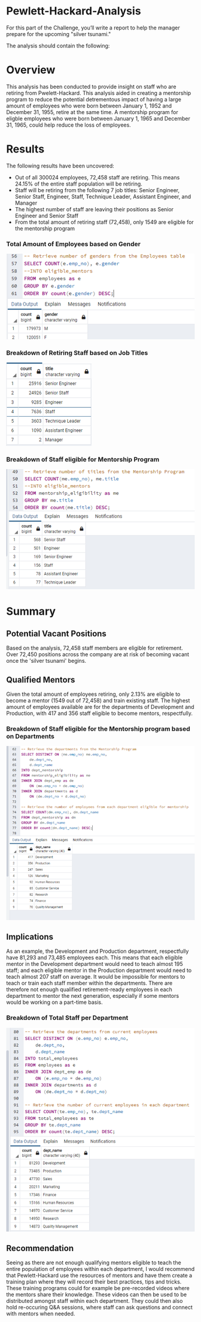 # Pewlett-Hackard-Analysis

For this part of the Challenge, you’ll write a report to help the manager prepare for the upcoming "silver tsunami."

The analysis should contain the following:

# Overview 
This analysis has been conducted to provide insight on staff who are retiring from Pwelett-Hackard. This analysis aided in creating a mentorship program to reduce the potential detrementous impact of having a large amount of employees who were born between January 1, 1952 and December 31, 1955, retire at the same time. A mentorship program for eligble employees who were born between January 1, 1965 and December 31, 1965, could help reduce the loss of employees.  

# Results
The following results have been uncovered:
- Out of all 300024 employees, 72,458 staff are retiring. This means 24.15% of the entire staff population will be retiring. 
- Staff  will be retiring from the following 7 job titles: Senior Engineer, Senior Staff, Engineer, Staff, Technique Leader, Assistant Engineer, and Manager
- The highest number of staff are leaving their positions as Senior Engineer and Senior Staff
- From the total amount of retiring staff (72,458), only 1549 are eligible for the mentorship program

### Total Amount of Employees based on Gender
![Staff retiring based on titles](Resources/total_employees.PNG)

### Breakdown of Retiring Staff based on Job Titles 
![Retiring titles](Resources/retiring_titles.PNG)

### Breakdown of Staff eligible for Mentorship Program
![Retiring titles](Resources/eligible_mentors.PNG)

# Summary

## Potential Vacant Positions
Based on the analysis, 72,458 staff members are eligible for retirement. Over 72,450 positions across the company are at risk of becoming vacant once the 'silver tsunami' begins. 

## Qualified Mentors
Given the total amount of employees retiring, only 2.13% are eligible to become a mentor (1549 out of 72,458) and train existing staff. The highest amount of employees available are for the departments of Development and Production, with 417 and 356 staff eligible to become mentors, respectfully. 
### Breakdown of Staff eligible for the Mentorship program based on Departments
![Mentorships based on Departments](Resources/dept_mentorship.PNG)

## Implications
As an example, the Development and Production department, respectfully have 81,293 and 73,485 employees each. This means that each eligible mentor in the Development department would need to teach almost 195 staff; and each eligible mentor in the Production department would need to teach almost 207 staff on average. It would be impossible for mentors to teach or train each staff member within the departments. There are therefore not enough qualified retirement-ready employees in each department to mentor the next generation, especially if some mentors would be working on a part-time basis. 
### Breakdown of Total Staff per Department
![Total Employees per Department](Resources/total_employees_per_department.PNG)

## Recommendation
Seeing as there are not enough qualifying mentors eligible to teach the entire population of employees within each department, I would recommend that Pewlett-Hackard use the resources of mentors and have them create a training plan where they will record their best practices, tips and tricks. These training programs could for example be pre-recorded videos where the mentors share their knowledge. These videos can then be used to be distributed amongst staff within each department. They could then also hold re-occuring Q&A sessions, where staff can ask questions and connect with mentors when needed.  
